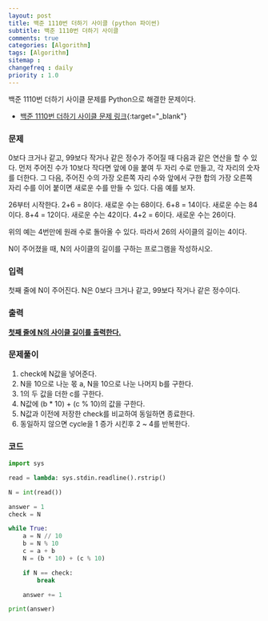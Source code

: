 ```yaml
---
layout: post
title: 백준 1110번 더하기 사이클 (python 파이썬)
subtitle: 백준 1110번 더하기 사이클
comments: true
categories: [Algorithm]
tags: [Algorithm]
sitemap :
changefreq : daily
priority : 1.0
---
```

백준 1110번 더하기 사이클 문제를 Python으로 해결한 문제이다.  

* [백준 1110번 더하기 사이클 문제 링크](https://www.acmicpc.net/problem/1110){:target="_blank"}


### 문제 
0보다 크거나 같고, 99보다 작거나 같은 정수가 주어질 때 다음과 같은 연산을 할 수 있다. 먼저 주어진 수가 10보다 작다면 앞에 0을 붙여 두 자리 수로 만들고, 각 자리의 숫자를 더한다. 그 다음, 주어진 수의 가장 오른쪽 자리 수와 앞에서 구한 합의 가장 오른쪽 자리 수를 이어 붙이면 새로운 수를 만들 수 있다. 다음 예를 보자.

26부터 시작한다. 2+6 = 8이다. 새로운 수는 68이다. 6+8 = 14이다. 새로운 수는 84이다. 8+4 = 12이다. 새로운 수는 42이다. 4+2 = 6이다. 새로운 수는 26이다.

위의 예는 4번만에 원래 수로 돌아올 수 있다. 따라서 26의 사이클의 길이는 4이다.

N이 주어졌을 때, N의 사이클의 길이를 구하는 프로그램을 작성하시오.


### 입력
첫째 줄에 N이 주어진다. N은 0보다 크거나 같고, 99보다 작거나 같은 정수이다.


### 출력
**<u>첫째 줄에 N의 사이클 길이를 출력한다.</u>**


### 문제풀이
1. check에 N값을 넣어준다.
2. N을 10으로 나눈 몫 a, N을 10으로 나눈 나머지 b를 구한다.
3. 1의 두 값을 더한 c를 구한다.
4. N값에 (b * 10) + (c % 10)의 값을 구한다.
5. N값과 이전에 저장한 check를 비교하여 동일하면 종료한다.
6. 동일하지 않으면 cycle을 1 증가 시킨후 2 ~ 4를 반복한다.


### 코드
```python
import sys

read = lambda: sys.stdin.readline().rstrip()

N = int(read())

answer = 1
check = N

while True:
    a = N // 10
    b = N % 10
    c = a + b
    N = (b * 10) + (c % 10)

    if N == check:
        break

    answer += 1

print(answer)
```